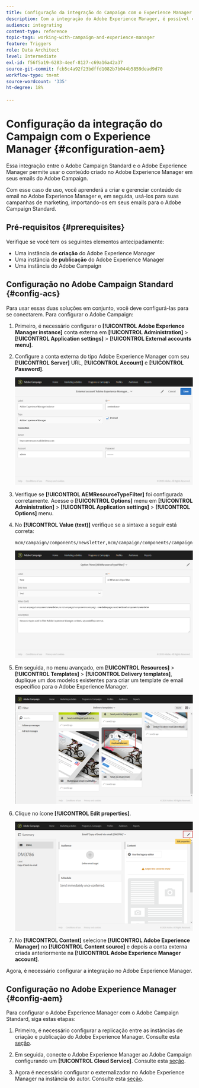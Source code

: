 ```yaml
---
title: Configuração da integração do Campaign com o Experience Manager
description: Com a integração do Adobe Experience Manager, é possível criar conteúdo diretamente no AEM e usá-lo posteriormente no Adobe Campaign.
audience: integrating
content-type: reference
topic-tags: working-with-campaign-and-experience-manager
feature: Triggers
role: Data Architect
level: Intermediate
exl-id: f56f5a19-6283-4eef-8127-c69a16a42a37
source-git-commit: fcb5c4a92f23bdffd1082b7b044b5859dead9d70
workflow-type: tm+mt
source-wordcount: '335'
ht-degree: 18%

---
```


# Configuração da integração do Campaign com o Experience Manager {#configuration-aem}

Essa integração entre o Adobe Campaign Standard e o Adobe Experience Manager permite usar o conteúdo criado no Adobe Experience Manager em seus emails do Adobe Campaign.

Com esse caso de uso, você aprenderá a criar e gerenciar conteúdo de email no Adobe Experience Manager e, em seguida, usá-los para suas campanhas de marketing, importando-os em seus emails para o Adobe Campaign Standard.

## Pré-requisitos {#prerequisites}

Verifique se você tem os seguintes elementos antecipadamente:

* Uma instância de **criação** do Adobe Experience Manager
* Uma instância de **publicação** do Adobe Experience Manager
* Uma instância do Adobe Campaign

## Configuração no Adobe Campaign Standard {#config-acs}

Para usar essas duas soluções em conjunto, você deve configurá-las para se conectarem.
Para configurar o Adobe Campaign:

1. Primeiro, é necessário configurar o **[!UICONTROL Adobe Experience Manager instance]** conta externa em **[!UICONTROL Administration]** > **[!UICONTROL Application settings]** > **[!UICONTROL External accounts menu]**.

1. Configure a conta externa do tipo Adobe Experience Manager com seu **[!UICONTROL Server]** URL, **[!UICONTROL Account]** e **[!UICONTROL Password]**.

   ![](assets/aem_1.png)

1. Verifique se **[!UICONTROL AEMResourceTypeFilter]** foi configurada corretamente. Acesse o **[!UICONTROL Options]** menu em **[!UICONTROL Administration]** > **[!UICONTROL Application settings]** > **[!UICONTROL Options]** menu.

1. No **[!UICONTROL Value (text)]** verifique se a sintaxe a seguir está correta:

   ```
   mcm/campaign/components/newsletter,mcm/campaign/components/campaign_newsletterpage,mcm/neolane/components/newsletter
   ```

   ![](assets/aem_2.png)

1. Em seguida, no menu avançado, em **[!UICONTROL Resources]** > **[!UICONTROL Templates]** > **[!UICONTROL Delivery templates]**, duplique um dos modelos existentes para criar um template de email específico para o Adobe Experience Manager.

   ![](assets/aem_3.png)

1. Clique no ícone **[!UICONTROL Edit properties]**.

   ![](assets/aem_4.png)

1. No **[!UICONTROL Content]** selecione **[!UICONTROL Adobe Experience Manager]** no **[!UICONTROL Content source]** e depois a conta externa criada anteriormente na **[!UICONTROL Adobe Experience Manager account]**.

Agora, é necessário configurar a integração no Adobe Experience Manager.

## Configuração no Adobe Experience Manager {#config-aem}

Para configurar o Adobe Experience Manager com o Adobe Campaign Standard, siga estas etapas:

1. Primeiro, é necessário configurar a replicação entre as instâncias de criação e publicação do Adobe Experience Manager. Consulte esta [seção](https://experienceleague.adobe.com/docs/experience-manager-65/administering/integration/campaignstandard.html#configuring-adobe-experience-manager).

1. Em seguida, conecte o Adobe Experience Manager ao Adobe Campaign configurando um **[!UICONTROL Cloud Service]**. Consulte esta [seção](https://experienceleague.adobe.com/docs/experience-manager-65/administering/integration/campaignstandard.html#connecting-aem-to-adobe-campaign).

1. Agora é necessário configurar o externalizador no Adobe Experience Manager na instância do autor. Consulte esta [seção](https://experienceleague.adobe.com/docs/experience-manager-65/administering/integration/campaignstandard.html#configuring-the-externalizer).
